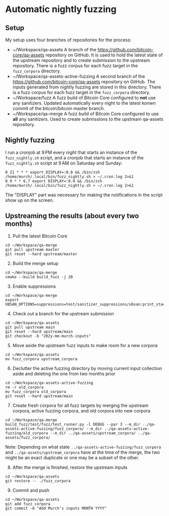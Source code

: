 # Automatic nightly fuzzing

## Setup

My setup uses four branches of repositories for the process:

- ~/Workspace/qa-assets
    A branch of the https://github.com/bitcoin-core/qa-assets repository on GitHub. It is used to hold the latest state of the upstream repository and to create submission to the upstream repository. There is a fuzz corpus for each fuzz target in the `fuzz_corpora` directory.
- ~/Workspace/qa-assets-active-fuzzing
    A second branch of the https://github.com/bitcoin-core/qa-assets repository on GitHub. The inputs generated from nightly fuzzing are stored in this directory. There is a fuzz corpus for each fuzz target in the `fuzz_corpora` directory.
- ~/Workspace/fuzz
    A fuzz build of Bitcoin Core configured to __not__ use any sanitizers. Updated automatically every night to the latest konwn commit of the bitcoin/bitcoin master branch.
- ~/Workspace/qa-merge
    A fuzz build of Bitcoin Core configured to use __all__ any sanitizers. Used to create submissions to the upstream qa-assets repository.

## Nightly fuzzing

I run a cronjob at 9 PM every night that starts an instance of the `fuzz_nightly.sh` script, and a cronjob that starts an instance of the `fuzz_nightly.sh` script at 9 AM on Saturday and Sunday:

```
0 21 * * * export DISPLAY=:0.0 && /bin/zsh /home/murch/.local/bin/fuzz_nightly.sh > ~/.cron.log 2>&1
0 9 * * 6,7 export DISPLAY=:0.0 && /bin/zsh /home/murch/.local/bin/fuzz_nightly.sh > ~/.cron.log 2>&1
```

The "DISPLAY" part was necessary for making the notifications in the script show up on the screen.


## Upstreaming the results (about every two months)

1. Pull the latest Bitcoin Core
```
cd ~/Workspace/qa-merge
git pull upstream master
git reset --hard upstream/master
```

2. Build the merge setup
```
cd ~/Workspace/qa-merge
cmake --build build_fuzz -j 20
```

3. Enable suppressions
```
cd ~/Workspace/qa-merge
export UBSAN_OPTIONS=suppressions=test/sanitizer_suppressions/ubsan:print_stacktrace=1:halt_on_error=1:report_error_type=1
```

4. Check out a branch for the upstream submission
```
cd ~/Workspace/qa-assets
git pull upstream main
git reset --hard upstream/main
git checkout -b "202y-mm-murch-inputs"
```

5. Move aside the upstream fuzz inputs to make room for a new corpora
```
cd ~/Workspace/qa-assets
mv fuzz_corpora upstream_corpora
```

6. Declutter the active fuzzing directory by moving current input collection aside and deleting the one from two months prior
```
cd ~/Workspace/qa-assets-active-fuzzing
rm -r old_corpora
mv fuzz_corpora old_corpora
git reset --hard upstream/main
```

7. Create fresh corpora for all fuzz targets by merging the upstream corpora, active fuzzing corpora, and old corpora into new corpora
```
cd ~/Workspace/qa-merge
build_fuzz/test/fuzz/test_runner.py -l DEBUG --par 3 --m_dir ../qa-assets-active-fuzzing/fuzz_corpora/ --m_dir ../qa-assets-active-fuzzing/old_corpora --m_dir ../qa-assets/upstream_corpora/ ../qa-assets/fuzz_corpora/
```

Note: Depending on what state `../qa-assets-active-fuzzing/fuzz_corpora` and `../qa-assets/upstream_corpora` have at the time of the merge, the two might be an exact duplicate or one may be a subset of the other.

8. After the merge is finished, restore the upstream inputs
```
cd ~/Workspace/qa-assets
git restore -- ./fuzz_corpora
```

9. Commit and push
```
cd ~/Workspace/qa-assets
git add fuzz_corpora
git commit -m "Add Murch’s inputs MONTH YYYY"
```

